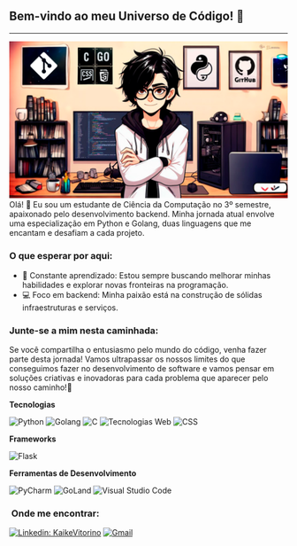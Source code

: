 ## Bem-vindo ao meu Universo de Código! 🌌

<hr />

![Cover](https://raw.githubusercontent.com/Kaike-Vitorino/Kaike-Vitorino/main/read.png)
Olá! 👋 Eu sou um estudante de Ciência da Computação no 3º semestre, apaixonado pelo desenvolvimento backend. Minha jornada atual envolve uma especialização em Python e Golang, duas linguagens que me encantam e desafiam a cada projeto.

### O que esperar por aqui:

- 🚀 Constante aprendizado: Estou sempre buscando melhorar minhas habilidades e explorar novas fronteiras na programação.
- 💻 Foco em backend: Minha paixão está na construção de sólidas infraestruturas e serviços.

### Junte-se a mim nesta caminhada:

Se você compartilha o entusiasmo pelo mundo do código, venha fazer parte desta jornada! Vamos ultrapassar os nossos limites do que conseguimos fazer no desenvolvimento de software e vamos pensar em soluções criativas e inovadoras para cada problema que aparecer pelo nosso caminho!🚀

**Tecnologias**

![Python](https://img.shields.io/badge/python-3776AB?logo=python&logoColor=white&style=for-the-badge) ![Golang](https://img.shields.io/badge/go-00ADD8?logo=go&logoColor=white&style=for-the-badge) ![C](https://img.shields.io/badge/C-00599C?logo=c&logoColor=white&style=for-the-badge) ![Tecnologias Web](https://img.shields.io/badge/html5-%23E34F26.svg?logo=html5&logoColor=white&style=for-the-badge) ![CSS](https://img.shields.io/badge/css3-%231572B6.svg?logo=css3&logoColor=white&style=for-the-badge)

**Frameworks**

![Flask](https://img.shields.io/badge/Flask-092E20?style=for-the-badge&logo=flask&logoColor=white)


**Ferramentas de Desenvolvimento**

![PyCharm](https://img.shields.io/badge/-PyCharm-333333?style=flat&logo=pycharm) ![GoLand](https://img.shields.io/badge/-GoLand-333333?style=flat&logo=goland) ![Visual Studio Code](https://img.shields.io/badge/-Visual%20Studio%20Code-333333?style=flat&logo=visual-studio-code)

<h3>&nbsp;Onde me encontrar: </h3>

[![Linkedin: KaikeVitorino](https://img.shields.io/badge/-kaikevitorino-blue?style=flat-square&logo=Linkedin&logoColor=white&link=https://www.linkedin.com/in/kaike-vitorino-de-oliveira/)](https://www.linkedin.com/in/kaike-vitorino-de-oliveira/) 
[![Gmail](https://img.shields.io/badge/-kaikevoliveira%40gmail.com-006bed?style=flat-square&logo=Gmail&logoColor=white&link=mailto:kaikevoliveira@gmail.com)](mailto:kaikevoliveira@gmail.com)
